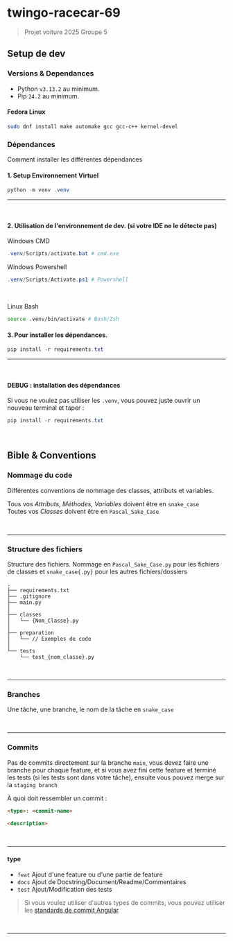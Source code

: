 
# twingo-racecar-69
> Projet voiture 2025 Groupe 5

## Setup de dev

### Versions & Dependances
- Python `v3.13.2` au minimum.
- Pip `24.2` au minimum.

#### Fedora Linux
```bash
sudo dnf install make automake gcc gcc-c++ kernel-devel
```

### Dépendances
Comment installer les différentes dépendances

#### 1. Setup Environnement Virtuel
```ps1
python -m venv .venv
```

---

<br>

#### 2. Utilisation de l'environnement de dev. (si votre IDE ne le détecte pas)

Windows CMD  
```ps1
.venv/Scripts/activate.bat # cmd.exe
```

Windows Powershell  
```ps1
.venv/Scripts/Activate.ps1 # Powershell
```

<br>

Linux Bash  
```bash
source .venv/bin/activate # Bash/Zsh
```

#### 3. Pour installer les dépendances.
```ps1
pip install -r requirements.txt
```

---

<br>

#### DEBUG : installation des dépendances  
Si vous ne voulez pas utiliser les `.venv`, vous pouvez juste ouvrir un nouveau terminal et taper :

```ps1
pip install -r requirements.txt
```

<br>

## Bible & Conventions

### Nommage du code  
Différentes conventions de nommage des classes, attributs et variables.

Tous vos *Attributs*, *Méthodes*, *Variables* doivent être en `snake_case`  
Toutes vos *Classes* doivent être en `Pascal_Sake_Case`

<br>

---

### Structure des fichiers

Structure des fichiers. Nommage en `Pascal_Sake_Case.py` pour les fichiers de classes et `snake_case{.py}` pour les autres fichiers/dossiers  
```
.
├── requirements.txt
├── .gitignore
├── main.py
│
├── classes
│   └── {Nom_Classe}.py
│
├── preparation
│   └── // Exemples de code
│
└── tests
    └── test_{nom_classe}.py
```

<br>

---

### Branches  
Une tâche, une branche, le nom de la tâche en `snake_case`

<br>

---

### Commits

Pas de commits directement sur la branche `main`, vous devez faire une branche pour chaque feature, et si vous avez fini cette feature et terminé les tests (si les tests sont dans votre tâche), ensuite vous pouvez merge sur la `staging branch`

À quoi doit ressembler un commit :
```md
<type>: <commit-name>

<description>
```


<br>

---

#### type
- `feat` Ajout d'une feature ou d'une partie de feature
- `docs` Ajout de Docstring/Document/Readme/Commentaires
- `test` Ajout/Modification des tests

> Si vous voulez utiliser d'autres types de commits, vous pouvez utiliser les [standards de commit Angular](https://www.conventionalcommits.org/en/v1.0.0/) 

<br>

---